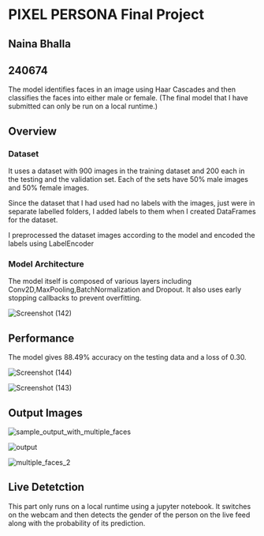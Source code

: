 # PIXEL PERSONA Final Project 
## Naina Bhalla
## 240674
The model identifies faces in an image using Haar Cascades and then classifies the faces into either male or female.
(The final model that I have submitted can only be run on a local runtime.)

## Overview
### Dataset
It uses a dataset with 900 images in the training dataset and 200 each in the testing and the validation set. Each of the sets have 50% male images and 50% female images.

Since the dataset that I had used had no labels with the images, just were in separate labelled folders, I added labels to them when I created DataFrames for the dataset.

I preprocessed the dataset images according to the model and encoded the labels using LabelEncoder

### Model Architecture
The model itself is composed of various layers including Conv2D,MaxPooling,BatchNormalization and Dropout. It also uses early stopping callbacks to prevent overfitting.

![Screenshot (142)](https://github.com/user-attachments/assets/56a52a9b-7c20-42cf-925d-96fed4a6f14f)


## Performance
The model gives 88.49% accuracy on the testing data and a loss of 0.30.

![Screenshot (144)](https://github.com/user-attachments/assets/ec3c906e-21e3-4b8a-ad55-959dfce71aee)

![Screenshot (143)](https://github.com/user-attachments/assets/05f4be9a-b7be-4aef-9d39-44a90859a323)


## Output Images

 ![sample_output_with_multiple_faces](https://github.com/user-attachments/assets/289a56f3-df0e-4d70-ae5f-df33db8a7dc5)

 ![output](https://github.com/user-attachments/assets/0edc3cb8-5c9a-46a6-96a3-c51ed1ac1dfb)
 
 ![multiple_faces_2](https://github.com/user-attachments/assets/ba0fda32-54a3-4866-b0b2-b193c0294ff3)

## Live Detetction
This part only runs on a local runtime using a jupyter notebook. It switches on the webcam and then detects the gender of the person on the live feed along with the probability of its prediction.


